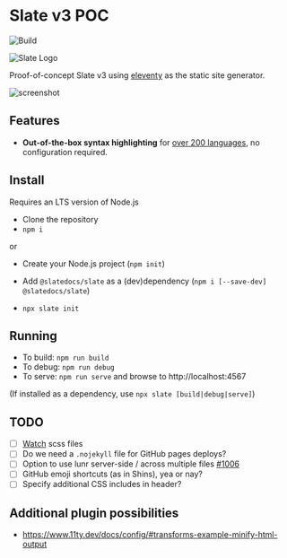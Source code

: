 # Slate v3 POC

![Build](https://github.com/slatedocs/slate/workflows/Build/badge.svg?branch=v3)

![Slate Logo](https://raw.githubusercontent.com/slatedocs/img/main/logo-slate.png)

Proof-of-concept Slate v3 using [eleventy](https://www.11ty.dev/) as the static site generator.

![screenshot](https://github.com/slatedocs/slate/blob/v3/docs/screenshot.jpg?raw=true)

## Features

* **Out-of-the-box syntax highlighting** for [over 200 languages](https://prismjs.com/#supported-languages), no configuration required.

## Install

Requires an LTS version of Node.js

* Clone the repository
* `npm i`

or

* Create your Node.js project (`npm init`)
* Add `@slatedocs/slate` as a (dev)dependency (`npm i [--save-dev] @slatedocs/slate`)

* `npx slate init`

## Running

* To build: `npm run build`
* To debug: `npm run debug`
* To serve: `npm run serve` and browse to http://localhost:4567

(If installed as a dependency, use `npx slate [build|debug|serve]`)

## TODO

* [ ] [Watch](https://www.belter.io/eleventy-sass-workflow/) scss files
* [ ] Do we need a `.nojekyll` file for GitHub pages deploys?
* [ ] Option to use lunr server-side / across multiple files [#1006](https://github.com/slatedocs/slate/discussions/1006)
* [ ] GitHub emoji shortcuts (as in Shins), yea or nay?
* [ ] Specify additional CSS includes in header?

## Additional plugin possibilities

* https://www.11ty.dev/docs/config/#transforms-example-minify-html-output
